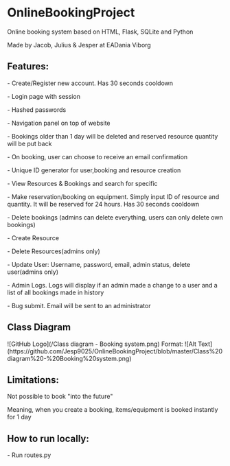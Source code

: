 <h1>OnlineBookingProject</h1>
<p>Online booking system based on HTML, Flask, SQLite and Python</p>
<p>Made by Jacob, Julius & Jesper at EADania Viborg</p>

<h2>Features:</h2>
<p>- Create/Register new account. Has 30 seconds cooldown</p>
<p>- Login page with session</p>
<p>- Hashed passwords</p>
<p>- Navigation panel on top of website</p>
<p>- Bookings older than 1 day will be deleted and reserved resource quantity will be put back</p>
<p>- On booking, user can choose to receive an email confirmation</p>
<p>- Unique ID generator for user,booking and resource creation</p>
<p>- View Resources & Bookings and search for specific</p>
<p>- Make reservation/booking on equipment. Simply input ID of resource and quantity. It will be reserved for 24 hours. Has 30 seconds cooldown</p>
<p>- Delete bookings (admins can delete everything, users can only delete own bookings)</p>
<p>- Create Resource</p>
<p>- Delete Resources(admins only)</p>
<p>- Update User: Username, password, email, admin status, delete user(admins only)</p>
<p>- Admin Logs. Logs will display if an admin made a change to a user and a list of all bookings made in history</p>
<p>- Bug submit. Email will be sent to an administrator</p>
<h2>Class Diagram</h2>
![GitHub Logo](/Class diagram - Booking system.png)
Format: ![Alt Text](https://github.com/Jesp9025/OnlineBookingProject/blob/master/Class%20diagram%20-%20Booking%20system.png)

<h2>Limitations:</h2>
<p>Not possible to book "into the future"</p>
<p>Meaning, when you create a booking, items/equipment is booked instantly for 1 day</p>

<h2>How to run locally:</h2>
<p>- Run routes.py</p>
